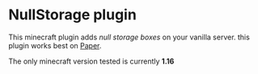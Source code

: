 # NullStorage plugin

This minecraft plugin adds *null storage boxes* on your vanilla server.
this plugin works best on [Paper](https://github.com/PaperMC/Paper).

The only minecraft version tested is currently **1.16**